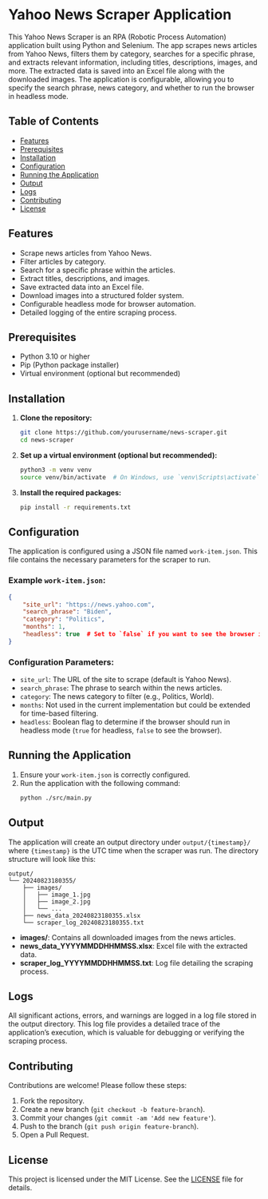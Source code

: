 # Yahoo News Scraper Application

This Yahoo News Scraper is an RPA (Robotic Process Automation) application built using Python and Selenium. The app scrapes news articles from Yahoo News, filters them by category, searches for a specific phrase, and extracts relevant information, including titles, descriptions, images, and more. The extracted data is saved into an Excel file along with the downloaded images. The application is configurable, allowing you to specify the search phrase, news category, and whether to run the browser in headless mode.

## Table of Contents
- [Features](#features)
- [Prerequisites](#prerequisites)
- [Installation](#installation)
- [Configuration](#configuration)
- [Running the Application](#running-the-application)
- [Output](#output)
- [Logs](#logs)
- [Contributing](#contributing)
- [License](#license)

## Features
- Scrape news articles from Yahoo News.
- Filter articles by category.
- Search for a specific phrase within the articles.
- Extract titles, descriptions, and images.
- Save extracted data into an Excel file.
- Download images into a structured folder system.
- Configurable headless mode for browser automation.
- Detailed logging of the entire scraping process.

## Prerequisites
- Python 3.10 or higher
- Pip (Python package installer)
- Virtual environment (optional but recommended)

## Installation

1. **Clone the repository:**
   ```bash
   git clone https://github.com/yourusername/news-scraper.git
   cd news-scraper
   ```

2. **Set up a virtual environment (optional but recommended):**
   ```bash
   python3 -m venv venv
   source venv/bin/activate  # On Windows, use `venv\Scripts\activate`
   ```

3. **Install the required packages:**
   ```bash
   pip install -r requirements.txt
   ```

## Configuration

The application is configured using a JSON file named `work-item.json`. This file contains the necessary parameters for the scraper to run.

### Example `work-item.json`:
```json
{
    "site_url": "https://news.yahoo.com",
    "search_phrase": "Biden",
    "category": "Politics",
    "months": 1,
    "headless": true  # Set to `false` if you want to see the browser in action
}
```

### Configuration Parameters:
- `site_url`: The URL of the site to scrape (default is Yahoo News).
- `search_phrase`: The phrase to search within the news articles.
- `category`: The news category to filter (e.g., Politics, World).
- `months`: Not used in the current implementation but could be extended for time-based filtering.
- `headless`: Boolean flag to determine if the browser should run in headless mode (`true` for headless, `false` to see the browser).

## Running the Application

1. Ensure your `work-item.json` is correctly configured.
2. Run the application with the following command:
   ```bash
   python ./src/main.py
   ```

## Output

The application will create an output directory under `output/{timestamp}/` where `{timestamp}` is the UTC time when the scraper was run. The directory structure will look like this:

```
output/
└── 20240823180355/
    ├── images/
    │   ├── image_1.jpg
    │   ├── image_2.jpg
    │   └── ...
    ├── news_data_20240823180355.xlsx
    └── scraper_log_20240823180355.txt
```

- **images/**: Contains all downloaded images from the news articles.
- **news_data_YYYYMMDDHHMMSS.xlsx**: Excel file with the extracted data.
- **scraper_log_YYYYMMDDHHMMSS.txt**: Log file detailing the scraping process.

## Logs

All significant actions, errors, and warnings are logged in a log file stored in the output directory. This log file provides a detailed trace of the application’s execution, which is valuable for debugging or verifying the scraping process.

## Contributing

Contributions are welcome! Please follow these steps:

1. Fork the repository.
2. Create a new branch (`git checkout -b feature-branch`).
3. Commit your changes (`git commit -am 'Add new feature'`).
4. Push to the branch (`git push origin feature-branch`).
5. Open a Pull Request.

## License

This project is licensed under the MIT License. See the [LICENSE](LICENSE) file for details.
